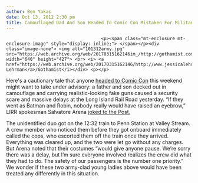 ```yaml
---
author: Ben Yakas
date: Oct 13, 2012 2:30 pm
title: Camouflaged Dad And Son Headed To Comic Con Mistaken For Militant Terrorists
---
```


	
										<p><span class="mt-enclosure mt-enclosure-image" style="display: inline;"> </span></p><div class="image-none"> <img alt="101312army.jpg" src="https://web.archive.org/web/20170315162146im_/http://gothamist.com/attachments/byakas/101312army.jpg" width="640" height="427"> <br> <i> <a href="https://web.archive.org/web/20170315162146/http://www.jessicalehrman.com/">Jessica Lehrman</a>/Gothamist</i></div> <p></p>

<p>Here&apos;s a cautionary tale that anyone <a href="https://web.archive.org/web/20170315162146/http://gothamist.com/2012/10/13/photos_comic_con_day_1.php#photo-1">headed to Comic Con</a> this weekend might want to take under advisory: a father and son decked out in camouflage and carrying realistic-looking fake guns caused a security scare and massive delays at the Long Island Rail Road yesterday. &#x201C;If they went as Batman and Robin, nobody really would have raised an eyebrow,&#x201D; LIRR spokesman Salvatore Arena <a href="https://web.archive.org/web/20170315162146/http://www.nypost.com/p/news/local/comical_terror_scare_Ku0r3xokKuGsyfibvKmsUP?utm_source=SFnewyorkpost&amp;utm_medium=SFnewyorkpost">joked to the Post.</a></p>

<p>The unidentified duo got on the 12:32 train to Penn Station at Valley Stream. A crew member who noticed them before they got onboard immediately called the cops, who escorted them off the train once they arrived. Everything was cleared up, and the two were let go without any charges. But Arena noted that their costumes &#x201C;would give anyone pause. We&#x2019;re sorry there was a delay, but I&#x2019;m sure everyone involved realizes the crew did what they had to do. The safety of our passengers is the number one priority.&#x201D; We wonder if these two army-clad young ladies above would have been treated any differently in this situation.</p>					
										
									
				